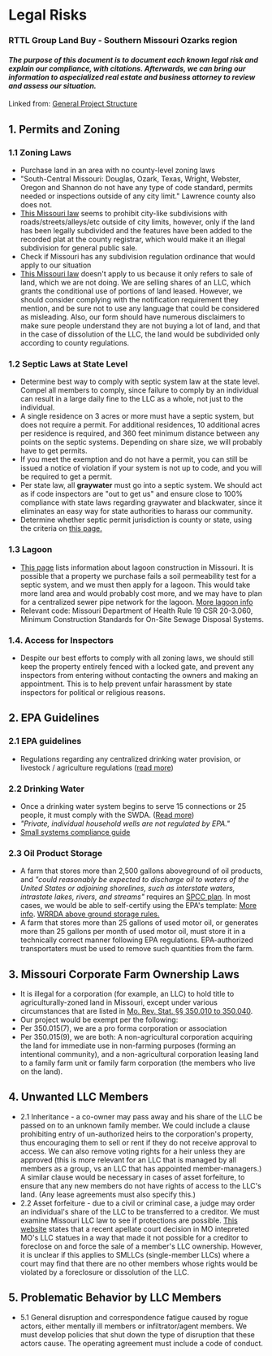 # Legal Risks 
### RTTL Group Land Buy - Southern Missouri Ozarks region 
 
#### *The purpose of this document is to document each known legal risk and explain our compliance, with citations. Afterwards, we can bring our information to aspecialized real estate and business attorney to review and assess our situation.* 
  
Linked from: [General Project Structure](https://github.com/LibertyHomesteads/GroupLandBuyMO/blob/main/.github/workflows/GeneralStructure.md)  

## 1. Permits and Zoning  
   ### 1.1 Zoning Laws 
   * Purchase land in an area with no county-level zoning laws
   * "South-Central Missouri: Douglas, Ozark, Texas, Wright, Webster, Oregon and Shannon do not have any type of code standard, permits needed or inspections outside of any city limit." Lawrence county also does not.
   * [This Missouri law](https://law.justia.com/codes/missouri/2021/title-vii/chapter-71/section-71-270/) seems to prohibit city-like subdivisions with roads/streets/alleys/etc outside of city limits, however, only if the land has been legally subdivided and the features have been added to the recorded plat at the county registrar, which would make it an illegal subdivision for general public sale.
   * Check if Missouri has any subdivision regulation ordinance that would apply to our situation
   * [This Missouri law](https://www.lawserver.com/law/state/missouri/mo-laws/missouri_laws_89-450) doesn't apply to us because it only refers to sale of land, which we are not doing. We are selling shares of an LLC, which grants the conditional use of portions of land leased. However, we should consider complying with the notification requirement they mention, and be sure not to use any language that could be considered as misleading. Also, our form should have numerous disclaimers to make sure people understand they are not buying a lot of land, and that in the case of dissolution of the LLC, the land would be subdivided only according to county regulations.  
   ### 1.2 Septic Laws at State Level 
   * Determine best way to comply with septic system law at the state level. Compel all members to comply, since failure to comply by an individual can result in a large daily fine to the LLC as a whole, not just to the individual.
   * A single residence on 3 acres or more must have a septic system, but does not require a permit. For additional residences, 10 additional acres per residence is required, and 360 feet minimum distance between any points on the septic systems. Depending on share size, we will probably have to get permits. 
   * If you meet the exemption and do not have a permit, you can still be issued a notice of violation if your system is not up to code, and you will be required to get a permit.
   * Per state law, all **graywater** must go into a septic system. We should act as if code inspectors are "out to get us" and ensure close to 100% compliance with state laws regarding graywater and blackwater, since it eliminates an easy way for state authorities to harass our community.
   * Determine whether septic permit jurisdiction is county or state, using the criteria on [this page.](https://dnr.mo.gov/water/business-industry-other-entities/permits-certification-engineering-fees/wastewater/wastewater-and-septic-systems)
   ### 1.3 Lagoon  
   * [This page](www.mosmallflows.org/lagoon-treatment-system.html) lists information about lagoon construction in Missouri. It is possible that a property we purchase fails a soil permeability test for a septic system, and we must then apply for a lagoon. This would take more land area and would probably cost more, and we may have to plan for a centralized sewer pipe network for the lagoon. [More lagoon info](https://extension.missouri.edu/publications/wq402)
   * Relevant code: Missouri Department of Health Rule 19 CSR 20-3.060, Minimum Construction Standards for On-Site Sewage Disposal Systems.  
   ### 1.4. Access for Inspectors 
   * Despite our best efforts to comply with all zoning laws, we should still keep the property entirely fenced with a locked gate, and prevent any inspectors from entering without contacting the owners and making an appointment. This is to help prevent unfair harassment by state inspectors for political or religious reasons. 

## 2. EPA Guidelines 
   ### 2.1 EPA guidelines
   * Regulations regarding any centralized drinking water provision, or livestock / agriculture regulations ([read more](https://www.epa.gov/agriculture/laws-and-regulations-apply-your-agricultural-operation-farm-activity))
   ### 2.2 Drinking Water 
   * Once a drinking water system begins to serve 15 connections or 25 people, it must comply with the SWDA. ([Read more](https://www.epa.gov/compliance/safe-drinking-water-act-sdwa-compliance-monitoring))
   * *"Private, individual household wells are not regulated by EPA."*
   *  [Small systems compliance guide](https://nepis.epa.gov/Exe/ZyNET.exe/1000478A.txt?ZyActionD=ZyDocument&Client=EPA&Index=2000%20Thru%202005&Docs=&Query=&Time=&EndTime=&SearchMethod=1&TocRestrict=n&Toc=&TocEntry=&QField=&QFieldYear=&QFieldMonth=&QFieldDay=&UseQField=&IntQFieldOp=0&ExtQFieldOp=0&XmlQuery=&File=D%3A%5CZYFILES%5CINDEX%20DATA%5C00THRU05%5CTXT%5C00000006%5C1000478A.txt&User=ANONYMOUS&Password=anonymous&SortMethod=h%7C-&MaximumDocuments=1&FuzzyDegree=0&ImageQuality=r75g8/r75g8/x150y150g16/i425&Display=hpfr&DefSeekPage=x&SearchBack=ZyActionL&Back=ZyActionS&BackDesc=Results%20page&MaximumPages=1&ZyEntry=5) 
   ### 2.3 Oil Product Storage 
   * A farm that stores more than 2,500 gallons aboveground of oil products, and *"could reasonably be expected to discharge oil to waters of the United States or adjoining shorelines, such as interstate waters, intrastate lakes, rivers, and streams"* requires an [SPCC plan](https://www.epa.gov/oil-spills-prevention-and-preparedness-regulations/spill-prevention-control-and-countermeasure-spcc). In most cases, we would be able to self-certify using the EPA's template: [More info](https://www.epa.gov/oil-spills-prevention-and-preparedness-regulations/my-facility-qualified-facility-under-spcc-rule). [WRRDA above ground storage rules.](https://www.epa.gov/sites/default/files/2015-06/documents/final_wrrda_fact_sheet_4-24-15.pdf)
   * A farm that stores more than 25 gallons of used motor oil, or generates more than 25 gallons per month of used motor oil, must store it in a technically correct manner following EPA regulations. EPA-authorized transportaters must be used to remove such quantities from the farm.  

## 3. Missouri Corporate Farm Ownership Laws 
   * It is illegal for a corporation (for example, an LLC) to hold title to agriculturally-zoned land in Missouri, except under various circumstances that are listed in [Mo. Rev. Stat. §§ 350.010 to 350.040](https://nationalaglawcenter.org/wp-content/uploads/assets/aglandownership/Missouri.pdf).
   * Our project would be exempt per the following:
   * Per 350.015(7), we are a pro forma corporation or association
   * Per 350.015(9), we are both: A non-agricultural corporation acquiring the land for immediate use in non-farming purposes (forming an intentional community), and a non-agricultural corporation leasing land to a family farm unit or family farm corporation (the members who live on the land). 

## 4. Unwanted LLC Members    
   * 2.1 Inheritance - a co-owner may pass away and his share of the LLC be passed on to an unknown family member. We could include a clause prohibiting entry of un-authorized heirs to the corporation's property, thus encouraging them to sell or rent if they do not receive approval to access. We can also remove voting rights for a heir unless they are approved (this is more relevant for an LLC that is managed by all members as a group, vs an LLC that has appointed member-managers.) A similar clause would be necessary in cases of asset forfeiture, to ensure that any new members do not have rights of access to the LLC's land. (Any lease agreements must also specify this.) 
   * 2.2 Asset forfeiture - due to a civil or criminal case, a judge may order an individual's share of the LLC to be transferred to a creditor. We must examine Missouri LLC law to see if protections are possible. [This website](https://elsterlaw.com/missouri-law-blog/foreclosure-sale-membershipownership-llc/) states that a recent apellate court decision in MO intepreted MO's LLC statues in a way that made it not possible for a creditor to foreclose on and force the sale of a member's LLC ownership. However, it is unclear if this applies to SMLLCs (single-member LLCs) where a court may find that there are no other members whose rights would be violated by a foreclosure or dissolution of the LLC. 

## 5. Problematic Behavior by LLC Members
   * 5.1 General disruption and correspondence fatigue caused by rogue actors, either mentally ill members or infiltrator/agent members. We must develop policies that shut down the type of disruption that these actors cause. The operating agreement must include a code of conduct. 


